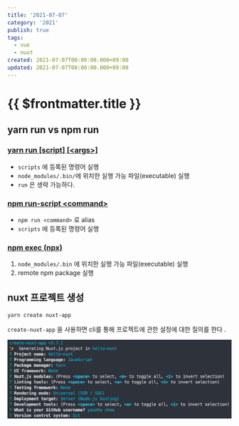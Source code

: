 ```yaml
---
title: '2021-07-07'
category: '2021'
publish: true
tags:
  - vue
  - nuxt
created: 2021-07-07T00:00:00.000+09:00
updated: 2021-07-07T00:00:00.000+09:00
---
```


# {{ $frontmatter.title }}

## yarn run vs npm run

### [yarn run [script] [\<args\>]](https://classic.yarnpkg.com/en/docs/cli/run#toc-yarn-run-script)

- `scripts` 에 등록된 명령어 실행
- `node_modules/.bin/`에 위치한 실행 가능 파일(executable) 실행
- `run` 은 생략 가능하다.

### [npm run-script \<command\>](https://docs.npmjs.com/cli/v7/commands/npm-run-script)

- `npm run <command>` 로 alias
- `scripts` 에 등록된 명령어 실행

### [npm exec (npx)](https://docs.npmjs.com/cli/v7/commands/npx)

1. `node_modules/.bin` 에 위치한 실행 가능 파일(executable) 실행
2. remote npm package 실행

## nuxt 프로젝트 생성

```
yarn create nuxt-app
```

`create-nuxt-app` 을 사용하면 cli를 통해 프로젝트에 관한 설정에 대한 질의를 한다 .

![image-20210707155912520](images/2021-07-07-image-0.png)
